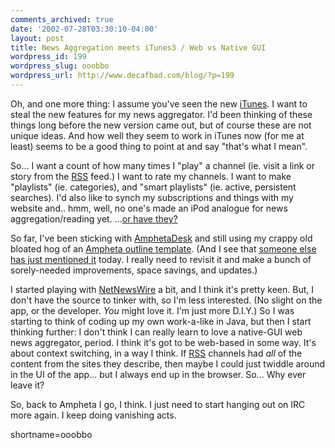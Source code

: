 ```yaml
---
comments_archived: true
date: '2002-07-28T03:30:10-04:00'
layout: post
title: News Aggregation meets iTunes3 / Web vs Native GUI
wordpress_id: 199
wordpress_slug: ooobbo
wordpress_url: http://www.decafbad.com/blog/?p=199
---
```

<p>Oh, and one more thing:  I assume you've seen the new <a href="http://www.apple.com/itunes">iTunes</a>.  I want to steal the new features for my news aggregator.  I'd been thinking of these things long before the new version came out, but of course these are not unique ideas.  And how well they seem to work in iTunes now (for me at least) seems to be a good thing to point at and say "that's what I mean".</p>
<p>So...  I want a count of how many times I "play" a channel (ie. visit a link or story from the <a href="http://www.decafbad.com/twiki/bin/view/Main/RSS">RSS</a> feed.)  I want to rate my channels.  I want to make "playlists" (ie. categories), and "smart playlists" (ie. active, persistent searches).  I'd also like to synch my subscriptions and things with my website and.. hmm, well, no one's made an iPod analogue for news aggregation/reading yet.  ...<a href="http://www.furrygoat.com/Programming/PocketFeed/index.aspx">or have they?</a></p>
<p>So far, I've been sticking with <a href="http://www.disobey.com/amphetadesk">AmphetaDesk</a> and still using my crappy old bloated hog of an <a href="http://www.decafbad.com/news_archives/000187.phtml#000187">Ampheta outline template</a>.  (And I see that <a href="http://way.nu/archives/000263.html">someone else has just mentioned it</a> today.  I really need to revisit it and make a bunch of sorely-needed improvements, space savings, and updates.)</p>
<p>I started playing with <a href="http://ranchero.com/software/netnewswire/">NetNewsWire</a> a bit, and I think it's pretty keen.  But, I don't have the source to tinker with, so I'm less interested.  (No slight on the app, or the developer.  <I>You</i> might love it.  I'm just more D.I.Y.)  So I was starting to think of coding up my own work-a-like in Java, but then I start thinking further:  I don't think I can really learn to love a native-GUI web news aggregator, period.  I think it's got to be web-based in some way.  It's about context switching, in a way I think.  If <a href="http://www.decafbad.com/twiki/bin/view/Main/RSS">RSS</a> channels had <i>all</i> of the content from the sites they describe, then maybe I could just twiddle around in the UI of the app...  but I always end up in the browser.  So...  Why ever leave it?</p>
<p>So, back to Ampheta I go, I think.  I just need to start hanging out on IRC more again.  I keep doing vanishing acts.</p>
<!--more-->
shortname=ooobbo

